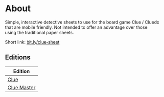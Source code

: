 # About

Simple, interactive detective sheets to use for the board game Clue / Cluedo that are mobile friendly.
Not intended to offer an advantage over those using the traditional paper sheets.

Short link: [bit.ly/clue-sheet](https://bit.ly/clue-sheet)

## Editions

| Edition |
| ------- |
| [Clue](https://scooterwaffle.github.io/clue-sheet/clue) |
| [Clue Master](https://scooterwaffle.github.io/clue-sheet/clue-master) |
